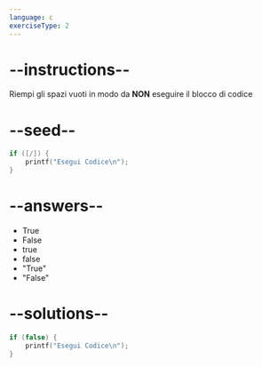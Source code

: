 ```yaml
---
language: c
exerciseType: 2
---
```


# --instructions--

Riempi gli spazi vuoti in modo da **NON** eseguire il blocco di codice

# --seed--

```c
if ([/]) {
    printf("Esegui Codice\n");
}
```

# --answers--

- True
- False
- true
- false
- "True"
- "False"

# --solutions--

```c
if (false) {
    printf("Esegui Codice\n");
}
```
